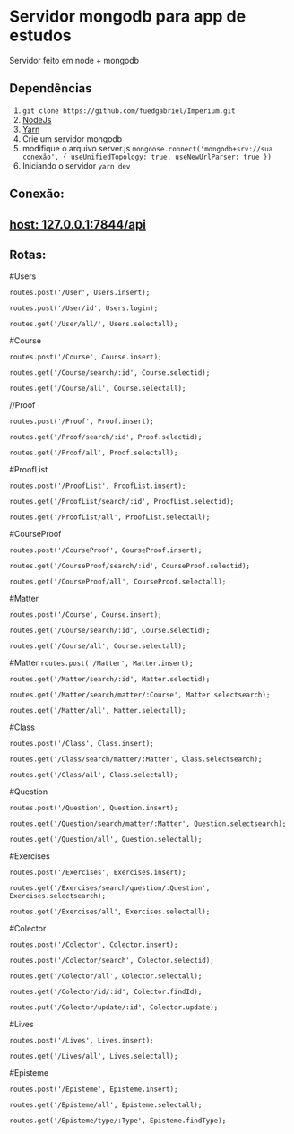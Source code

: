 # Servidor mongodb para app de estudos

Servidor feito em node + mongodb

## Dependências
  1. `git clone https://github.com/fuedgabriel/Imperium.git` 
  2. [NodeJs](https://nodejs.org/en/)
  3. [Yarn](https://classic.yarnpkg.com/en/docs/install#windows-stable)
  4. Crie um servidor mongodb
  5. modifique o arquivo server.js `mongoose.connect('mongodb+srv://sua conexão', { useUnifiedTopology: true, useNewUrlParser: true })` 
  6. Iniciando o servidor `yarn dev` 


## Conexão:
## [host: 127.0.0.1:7844/api](http://127.0.0.1:7844/api)

## Rotas:
#Users  

`routes.post('/User', Users.insert);`  

`routes.post('/User/id', Users.login);`  

`routes.get('/User/all/', Users.selectall);`  

#Course  

`routes.post('/Course', Course.insert);`  

`routes.get('/Course/search/:id', Course.selectid);`  

`routes.get('/Course/all', Course.selectall);`  

//Proof  

`routes.post('/Proof', Proof.insert);`  

`routes.get('/Proof/search/:id', Proof.selectid);`  

`routes.get('/Proof/all', Proof.selectall);`  

#ProofList  

`routes.post('/ProofList', ProofList.insert);`  

`routes.get('/ProofList/search/:id', ProofList.selectid);`  

`routes.get('/ProofList/all', ProofList.selectall);`  

#CourseProof  

`routes.post('/CourseProof', CourseProof.insert);`  

`routes.get('/CourseProof/search/:id', CourseProof.selectid);`  

`routes.get('/CourseProof/all', CourseProof.selectall);`  

#Matter  

`routes.post('/Course', Course.insert);`  

`routes.get('/Course/search/:id', Course.selectid);`  

`routes.get('/Course/all', Course.selectall);`  

#Matter
`routes.post('/Matter', Matter.insert);`  

`routes.get('/Matter/search/:id', Matter.selectid);`  

`routes.get('/Matter/search/matter/:Course', Matter.selectsearch);`  

`routes.get('/Matter/all', Matter.selectall);`  

#Class  

`routes.post('/Class', Class.insert);`  

`routes.get('/Class/search/matter/:Matter', Class.selectsearch);`  

`routes.get('/Class/all', Class.selectall);`  

#Question  

`routes.post('/Question', Question.insert);`  

`routes.get('/Question/search/matter/:Matter', Question.selectsearch);`  

`routes.get('/Question/all', Question.selectall);`  

#Exercises  

`routes.post('/Exercises', Exercises.insert);`  

`routes.get('/Exercises/search/question/:Question', Exercises.selectsearch);`  

`routes.get('/Exercises/all', Exercises.selectall);`  

#Colector  

`routes.post('/Colector', Colector.insert);`  

`routes.post('/Colector/search', Colector.selectid);`  

`routes.get('/Colector/all', Colector.selectall);`  

`routes.get('/Colector/id/:id', Colector.findId);`  

`routes.put('/Colector/update/:id', Colector.update);`  

#Lives  

`routes.post('/Lives', Lives.insert);`  

`routes.get('/Lives/all', Lives.selectall);`  

#Episteme  

`routes.post('/Episteme', Episteme.insert);`  

`routes.get('/Episteme/all', Episteme.selectall);`  

`routes.get('/Episteme/type/:Type', Episteme.findType);`  

